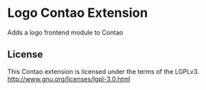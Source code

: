 Logo Contao Extension
==========================

Adds a logo frontend module to Contao

License
-------

This Contao extension is licensed under the terms of the LGPLv3.
http://www.gnu.org/licenses/lgpl-3.0.html

